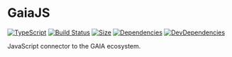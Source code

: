 # GaiaJS
[![TypeScript](https://aleen42.github.io/badges/src/typescript.svg)](https://www.typescriptlang.org)
[![Build Status](https://travis-ci.org/MiniXC/GaiaJS.svg?branch=master)](https://travis-ci.org/MiniXC/GaiaJS)
[![Size](https://img.shields.io/github/size/minixc/gaiajs/dist/gaia.js.svg)]()
[![Dependencies](https://david-dm.org/minixc/gaiajs/status.svg)](https://david-dm.org/minixc/gaiajs)
[![DevDependencies](https://david-dm.org/minixc/gaiajs/dev-status.svg)](https://david-dm.org/minixc/gaiajs?type=dev)

JavaScript connector to the GAIA ecosystem.
